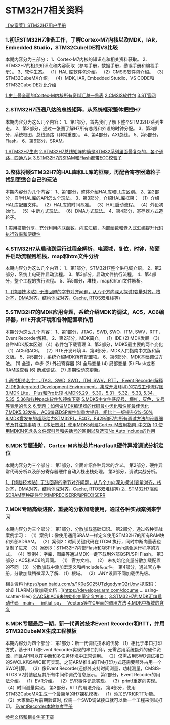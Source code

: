 # STM32H7相关资料
[【安富莱】STM32H7用户手册](https://www.armbbs.cn/forum.php?mod=viewthread&tid=86980)

### 1.初识STM32H7准备工作，了解Cortex-M7内核以及MDK，IAR，Embedded Studio，STM32CubeIDE和VS比较

本期内容分为三部分：
1、Cortex-M7内核的知识点和相关资料获取。
2、STM32H7的相关知识点和内容获取（参考手册，数据手册，勘误手册和编程手册）。
3、软件生态。
（1）HAL 库软件包介绍。
（2）CMSIS软件包介绍。
（3）STM32CubeMX介绍。
（4）MDK,  IAR, Embedded Stutdio，VS CODE和STM32CubeIDE对比介绍

[1.史上最全面的Cortex-M内核所有资料汇总一览表](https://www.armbbs.cn/forum.php?mod=viewthread&tid=94790)
[2.CMSIS软件包](https://github.com/ARM-software/CMSIS_5)
[3.ST官网](https://www.st.com/content/st_com/en.html)



### 2.STM32H7四通八达的总线矩阵，从系统框架整体把控H7
本期内容分为这么几个内容：
1、第1部分，首先我们了解下整个STM32H7系列生态。
2、第2部分，通过一张图了解H7所有总线和外设的时钟分配。
3、第3部分，系统框图，总线通路（非常重要）。
4、第4部分，AXI总线。
5、第5部分，Flash。
6、第6部分，SRAM。

[1.STM32H7生态](https://www.st.com/en/microcontr )
[2.STM32H7总线矩阵的确是STM32系列里面最复杂的，各个通路，四通八达](https://www.armbbs.cn/forum.php?mod=viewthread&tid=32844)
[3.STM32H7的SRAM和Flash都带ECC校验了](https://www.armbbs.cn/forum.php?mod=viewthread&tid=86777)



### 3.整体捋顺STM32H7的HAL库和LL库的框架，再配合寄存器造轮子找到更适合自己的玩法

本期内容分为几个内容：
1、第1部分，整体介绍HAL库和LL库区别。
2、第2部分，自学HAL库的API怎么个玩法。
3、第3部分，介绍HAL库框架：
（1）介绍HAL库配置文件。
（2）HAL库的时间基准。
（3）HAL启动流程。
（4）外设初始化。
（5）中断方式玩法。
（6）DMA方式玩法。
4、第4部分，寄存器方式造轮子。

[1.实用技能分享，充分利用内联函数，内联汇编，内部函数和嵌入式汇编提升代码执行效率和便捷性](https://www.armbbs.cn/forum.php?mod=viewthread&tid=110134)



### 4.STM32H7从启动到运行过程全解析，电源域，复位，时钟，软硬件启动流程到堆栈，map和htm文件分析

本期内容分为这么几个内容：
1、第1部分，STM32H7整个供电域介绍。
2、第2部分，系统上电硬件启动流程。
3、第3部分，启动文件执行流程。
4、第4部分，整个工程的执行流程。
5、第5部分，堆栈，map和html文件解析。

[1.【烧脑技术贴】无法回避的字节对齐问题，从八个方向深入探讨(变量对齐，栈对齐，DMA对齐，结构体成对齐，Cache, RTOS双堆栈等)](https://www.armbbs.cn/forum.php?mod=viewthread&tid=109400)



### 5.STM32H7的MDK应用专题，系统介绍MDK的调试，AC5，AC6编译器，RTE开发环境和各种配置项作用

本期分为这么几个内容：
1、第1部分，JTAG，SWD,  SWO，ITM,  SWV，RTT， Event Recorder解释。
2、第2部分，MDK简介。
（1）IDE
 (2)  MDK发展
（3）各种MDK版本区别
（4）软件包下载管理
3、第3部分，MDK5最主要的两个变化
（1）AC5和AC6。
（2）RTE开发环境
4、第4部分，MDK入门指南中文版和英文版。
5、第5部分，系统介绍MDK所有配置项。
6、第6部分，MDK基础调试方法。
(1) 全速，单步
(2) 外设寄存器
(3) 全局变量
(4) 局部变量
(5) Flash或者RAM区查看
(6) 断点调试。
(7) 周期性动态更新。



[1.调试相关名字：JTAG，SWD,  SWO，ITM,  SWV，RTT， Event Recorder解释](https://www.armbbs.cn/forum.php?mod=viewthread&tid=110921)
[2.IDE(Integrated Development Environment，集成开发环境)的完成工作流程图](https://www.armbbs.cn/forum.php?mod=viewthread&tid=9605)
[3.MDK Lite， Plus和Pro比较](https://www2.keil.com/mdk5/selector/)
[4.MDK5.29，5.30，5.31，5.32，5.33, 5.34，5.35, 5.36和各种pack软件包镜像下载](https://www.armbbs.cn/forum.php?mod=viewthread&tid=96992)
[5.MDK5中文件感叹号，横杠，灰色，叉号等表示的含义](https://www.armbbs.cn/forum.php?mod=viewthread&tid=76986)
[6.专题：如何做MDK编译器的代码最小优化和性能最佳优化](https://www.armbbs.cn/forum.php?mod=viewthread&tid=1794)
[7.MDK5.33发布，AC6编译DSP库性能重大提升，相比上一版提升6%-50%](https://www.armbbs.cn/forum.php?mod=viewthread&tid=101270)
[8.MDK曾发布的超级给力STM32F1，F407，F429和F7的所有调试方法的设置细节及其注意事项](https://www.armbbs.cn/forum.php?mod=viewthread&tid=14896)
[9.【本坛首发】使用MDK5创建Cortex-M应用指南-中文版](https://www.armbbs.cn/forum.php?mod=viewthread&tid=31288)
[10.使用MDK时包含头文件双引号和尖括号的区别以及选项No Auto Include的作用](https://www.armbbs.cn/forum.php?mod=viewthread&tid=15249)



### 6.MDK专题进阶，Cortex-M内核芯片Hardfault硬件异常调试分析定位
本期内容分为三个部分：
第1部分，全面介绍各种异常的含义。
第2部分，硬件异常代码分析以及部分寄存器硬件自动入栈出栈处理。
第3部分，调试实战分析。

[1、【烧脑技术贴】无法回避的字节对齐问题，从八个方向深入探讨(变量对齐，栈对齐，DMA对齐，结构体成对齐，Cache, RTOS双堆栈等)](https://www.armbbs.cn/forum.php?mod=viewthread&tid=109400)
[2、STM32H7驱动SDRAM两种硬件异常IMPRECISERR和PRECISERR](https://www.armbbs.cn/forum.php?mod=viewthread&tid=95142)



### 7.MDK专题高级进阶，重要的分散加载使用，通过各种实战案例来学习
本期内容分为三个部分：
第1部分，分散加载基础知识。
第2部分，通过各种实战案例学习：
（1）案例1：像使用通用SRAM一样定义使用STM32H7的所有RAM块和外部SDRAM。
（2）案例2：时间关键代码在 ITCM 执行，同时中断向量表也复制了进来
（3）案例3：STM32H7内部Flash和QSPI Flash混合运行程序的方式。
（4）案例4：字库，图库等通过MDK一键下载到外部QSPI/SPI Flash。
第3部分：AC5和AC6的异同。
（1） 官方文档。
（2） 未初始化变量分散加载配置的不同
（3） 分散加载中添加宏定义和#include头文件。
第4部分，通过官方手册，分散加载稍微深入了解.
（1）根域。
（2）.ANY设置不同加载优先级。

相关资料
https://pan.baidu.com/s/1K0eSO25UTzlgqdymQ2rUxw  提取码：oh6l
[1.ARM分散加载文档：](https://developer.arm.com/docume ... using-scatter-files)
[2.AC5和AC6未初始化变量定义方法：](https://developer.arm.com/documentation/ka003046/latest)
[3.STM32H7的MDK汇编启动代码__main，__initial_sp，__Vectors等在C里面的调用方法](https://www.armbbs.cn/forum.php?mod=viewthread&tid=100050)
[4.MDK中根域的含义](https://www.armbbs.cn/forum.php?mod=viewthread&tid=111079)



### 8.MDK专题最后一期，新一代调试技术Event Recorder和RTT，并用STM32CubeMX生成工程模板

本期内容分为四个部分：
第1部分：新一代调试技术的优势
（1）相比于串口打印方式，基于RTT和Event Recorder实现的串口打印，无需占用系统额外的硬件资源，而且API可以在中断和多任务环境中正常调用。
（2）仅需占用SWD调试接口的SWCLK和SWIO即可实现，之前ARM推出的ITM打印方式还需要额外占用一个SWO引脚。
（3）像Event Recorder还额外支持时间测量，功耗测量，CMSIS-RTOS V2封装层及其所有中间件调试信息展示。
第2部分，Event Recoder的用法介绍。
（1）EVR介绍。
（2）EVR事件记录实现。
（3）printf重定向实现。
（4）时间测量实现。
第3部分，RTT的用法介绍。
第4部分，使用STM32CubeMX生成一个最简单的H7裸机模板。
（1）添加EVR和RTT功能。
（2）大家做芯片前期验证时, 仅需一个SWD调试接口就可以做一个工程来测试打印。
[EventRecorder本地参考手册](file:///D:/Keil/Packs/Keil/ARM_Compiler/1.6.3/Doc/EventRecorder/html/er_theory.html#er_req)

[参考文档和相关例子下载](https://www.armbbs.cn/forum.php?mod=viewthread&tid=111133)